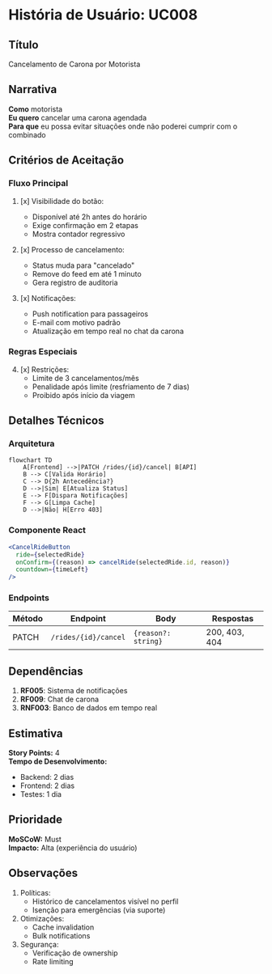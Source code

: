 # História de Usuário: UC008

## Título
Cancelamento de Carona por Motorista

## Narrativa
**Como** motorista  
**Eu quero** cancelar uma carona agendada  
**Para que** eu possa evitar situações onde não poderei cumprir com o combinado

## Critérios de Aceitação

### Fluxo Principal
1. [x] Visibilidade do botão:
   - Disponível até 2h antes do horário
   - Exige confirmação em 2 etapas
   - Mostra contador regressivo

2. [x] Processo de cancelamento:
   - Status muda para "cancelado"
   - Remove do feed em até 1 minuto
   - Gera registro de auditoria

3. [x] Notificações:
   - Push notification para passageiros
   - E-mail com motivo padrão
   - Atualização em tempo real no chat da carona

### Regras Especiais
4. [x] Restrições:
   - Limite de 3 cancelamentos/mês
   - Penalidade após limite (resfriamento de 7 dias)
   - Proibido após início da viagem

## Detalhes Técnicos

### Arquitetura
```mermaid
flowchart TD
    A[Frontend] -->|PATCH /rides/{id}/cancel| B[API]
    B --> C[Valida Horário]
    C --> D{2h Antecedência?}
    D -->|Sim| E[Atualiza Status]
    E --> F[Dispara Notificações]
    F --> G[Limpa Cache]
    D -->|Não| H[Erro 403]
```

### Componente React
```jsx
<CancelRideButton 
  ride={selectedRide}
  onConfirm={(reason) => cancelRide(selectedRide.id, reason)}
  countdown={timeLeft}
/>
```

### Endpoints
| Método | Endpoint | Body | Respostas |
|--------|----------|------|-----------|
| PATCH | `/rides/{id}/cancel` | `{reason?: string}` | 200, 403, 404 |

## Dependências
1. **RF005**: Sistema de notificações
2. **RF009**: Chat de carona
3. **RNF003**: Banco de dados em tempo real

## Estimativa
**Story Points:** 4  
**Tempo de Desenvolvimento:**
- Backend: 2 dias
- Frontend: 2 dias
- Testes: 1 dia

## Prioridade
**MoSCoW:** Must  
**Impacto:** Alta (experiência do usuário)

## Observações
1. Políticas:
   - Histórico de cancelamentos visível no perfil
   - Isenção para emergências (via suporte)
2. Otimizações:
   - Cache invalidation
   - Bulk notifications
3. Segurança:
   - Verificação de ownership
   - Rate limiting
